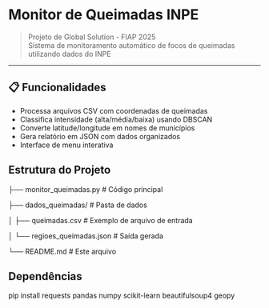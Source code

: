 
# Monitor de Queimadas INPE

> Projeto de Global Solution - FIAP 2025  
> Sistema de monitoramento automático de focos de queimadas utilizando dados do INPE

---

## 📋 Funcionalidades
- Processa arquivos CSV com coordenadas de queimadas
- Classifica intensidade (alta/média/baixa) usando DBSCAN
- Converte latitude/longitude em nomes de municípios
- Gera relatório em JSON com dados organizados
- Interface de menu interativa



##  Estrutura do Projeto
├── monitor_queimadas.py    # Código principal

├── dados_queimadas/        # Pasta de dados

│   ├── queimadas.csv       # Exemplo de arquivo de entrada

│   └── regioes_queimadas.json  # Saída gerada

└── README.md               # Este arquivo
   
## Dependências

pip install requests pandas numpy scikit-learn beautifulsoup4 geopy

